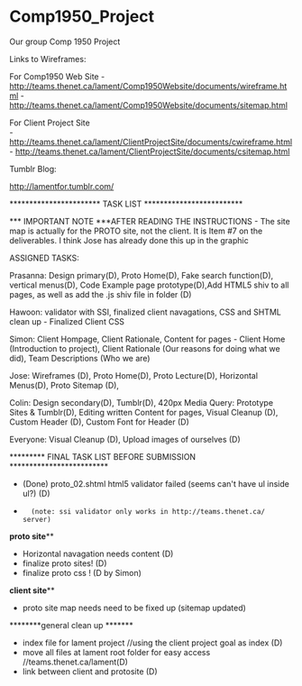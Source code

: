 Comp1950_Project
================

Our group Comp 1950 Project

Links to Wireframes:

For Comp1950 Web Site
            - http://teams.thenet.ca/lament/Comp1950Website/documents/wireframe.html
            - http://teams.thenet.ca/lament/Comp1950Website/documents/sitemap.html

For Client Project Site    
            - http://teams.thenet.ca/lament/ClientProjectSite/documents/cwireframe.html
            - http://teams.thenet.ca/lament/ClientProjectSite/documents/csitemap.html
			
Tumblr Blog:

http://lamentfor.tumblr.com/

*********************** TASK LIST  *************************


*** IMPORTANT NOTE ***AFTER READING THE INSTRUCTIONS - The site map is actually for the PROTO site, not the client.  It is Item #7 on the deliverables.  I think Jose has already done this up in the graphic

ASSIGNED TASKS:

Prasanna:  Design primary(D), Proto Home(D), Fake search function(D), vertical menus(D), Code Example page prototype(D),Add HTML5 shiv to all pages, as well as add the .js shiv file in folder (D)

Hawoon:  validator with SSI, finalized client navagations, CSS and SHTML clean up - Finalized Client CSS

Simon:  Client Hompage, Client Rationale, Content for pages - Client Home (Introduction to project), Client Rationale (Our reasons for doing what we did), Team Descriptions (Who we are)

Jose:  Wireframes (D), Proto Home(D),  Proto Lecture(D), Horizontal Menus(D), Proto Sitemap (D), 

Colin:  Design secondary(D), Tumblr(D), 420px Media Query: Prototype Sites & Tumblr(D), Editing written Content for pages, Visual Cleanup (D), Custom Header (D), Custom Font for Header (D)

Everyone:  Visual Cleanup (D), Upload images of ourselves (D)



********* FINAL TASK LIST BEFORE SUBMISSION  *************************
- (Done) proto_02.shtml html5 validator failed (seems can't have ul inside ul?) (D)
- 		(note: ssi validator only works in http://teams.thenet.ca/ server)

********proto site**********
- Horizontal navagation needs content (D)
- finalize proto sites! (D)
- finalize proto css  ! (D by Simon)

********client site**********
- proto site map needs need to be fixed up (sitemap updated)

********general clean up *******
- index file for lament project //using the client project goal as index (D)
- move all files at lament root folder for easy access //teams.thenet.ca/lament(D)
- link between client and protosite (D)



